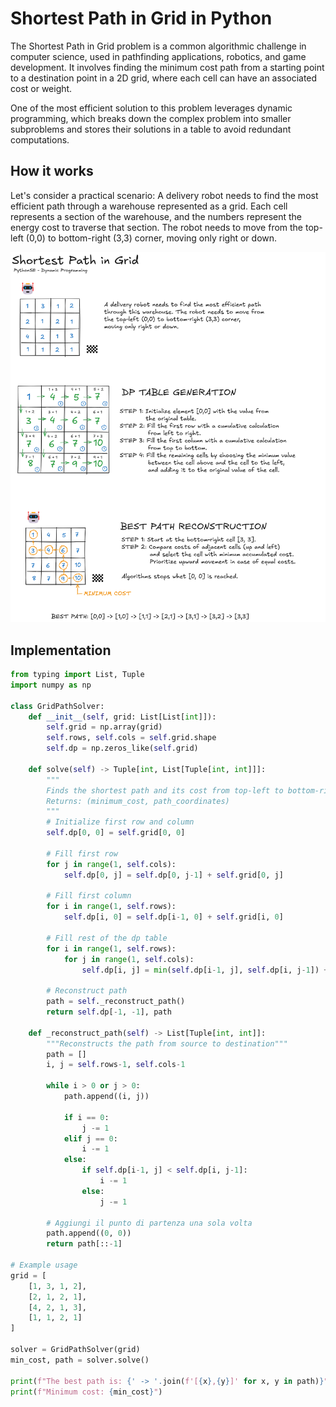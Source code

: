 # Shortest Path in Grid in Python

The Shortest Path in Grid problem is a common algorithmic challenge in computer science, used in pathfinding applications, robotics, and game development. It involves finding the minimum cost path from a starting point to a destination point in a 2D grid, where each cell can have an associated cost or weight.

One of the most efficient solution to this problem leverages dynamic programming, which breaks down the complex problem into smaller subproblems and stores their solutions in a table to avoid redundant computations. 

## How it works
Let's consider a practical scenario: A delivery robot needs to find the most efficient path through a warehouse represented as a grid. Each cell represents a section of the warehouse, and the numbers represent the energy cost to traverse that section. The robot needs to move from the top-left (0,0) to bottom-right (3,3) corner, moving only right or down.

![Shortest Path Dynamic Programming - visual representation](/DynamicProgramming/ShortestPathGrid/res/shortest_path_grid_visualization.png)

## Implementation
```python
from typing import List, Tuple
import numpy as np

class GridPathSolver:
    def __init__(self, grid: List[List[int]]):
        self.grid = np.array(grid)
        self.rows, self.cols = self.grid.shape
        self.dp = np.zeros_like(self.grid)
        
    def solve(self) -> Tuple[int, List[Tuple[int, int]]]:
        """
        Finds the shortest path and its cost from top-left to bottom-right
        Returns: (minimum_cost, path_coordinates)
        """
        # Initialize first row and column
        self.dp[0, 0] = self.grid[0, 0]
        
        # Fill first row
        for j in range(1, self.cols):
            self.dp[0, j] = self.dp[0, j-1] + self.grid[0, j]
            
        # Fill first column
        for i in range(1, self.rows):
            self.dp[i, 0] = self.dp[i-1, 0] + self.grid[i, 0]
            
        # Fill rest of the dp table
        for i in range(1, self.rows):
            for j in range(1, self.cols):
                self.dp[i, j] = min(self.dp[i-1, j], self.dp[i, j-1]) + self.grid[i, j]
                
        # Reconstruct path
        path = self._reconstruct_path()
        return self.dp[-1, -1], path
    
    def _reconstruct_path(self) -> List[Tuple[int, int]]:
        """Reconstructs the path from source to destination"""
        path = []
        i, j = self.rows-1, self.cols-1
        
        while i > 0 or j > 0:
            path.append((i, j))
            
            if i == 0:
                j -= 1
            elif j == 0:
                i -= 1
            else:
                if self.dp[i-1, j] < self.dp[i, j-1]:
                    i -= 1
                else:
                    j -= 1
        
        # Aggiungi il punto di partenza una sola volta
        path.append((0, 0))
        return path[::-1]

# Example usage
grid = [
    [1, 3, 1, 2],
    [2, 1, 2, 1],
    [4, 2, 1, 3],
    [1, 1, 2, 1]
]

solver = GridPathSolver(grid)
min_cost, path = solver.solve()

print(f"The best path is: {' -> '.join(f'[{x},{y}]' for x, y in path)}")
print(f"Minimum cost: {min_cost}")
```